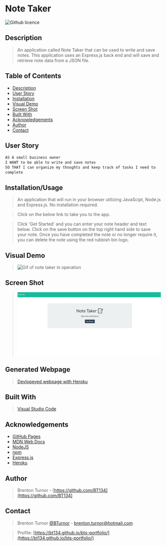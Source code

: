 # Note Taker
![Github licence](http://img.shields.io/badge/license-MIT-blue.svg)
## Description

> An application called Note Taker that can be used to write and save notes. This application uses an Express.js back end and will save and retrieve note data from a JSON file.

 ## Table of Contents 
  - [Description](#description)
  - [User Story](#user-story)
  - [Installation](#installation)
  - [Visual Demo](#visual-presentation)
  - [Screen Shot](#screen-shot)
  - [Built With](#built-with)
  - [Acknowledgements](#acknowledgements)
  - [Author](#author)
  - [Contact](#contact)

## User Story
```
AS A small business owner
I WANT to be able to write and save notes
SO THAT I can organize my thoughts and keep track of tasks I need to complete

```

## Installation/Usage

> An application that will run in your browser utilizing JavaScipt, Node.js and Express.js. No installation required.

>Click on the below link to take you to the app. 



>Click 'Get Started' and you can enter your note header and text below. Click on the save button on the top right hand side to save your note. Once you have completed the note or no longer require it, you can delete the note using the red rubbish bin logo. 

## Visual Demo

><img src=".\assets\images\" alt="Gif of note taker in operation">

## Screen Shot

><img src=".\assets\images\screenshot.JPG" alt="Screenshot of note taker home page">

## Generated Webpage

> [Devlopeyed webpage with Heroku](https://arcane-escarpment-03851.herokuapp.com/) 

## Built With

> [Visual Studio Code](https://code.visualstudio.com/)

## Acknowledgements

* [GitHub Pages](https://pages.github.com)
* [MDN Web Docs](https://developer.mozilla.org/en-US/)
* [NodeJS](https://nodejs.org/en/)
* [npm](https://www.npmjs.com/)
* [Express.js](https://expressjs.com/)
* [Heroku](https://id.heroku.com/login)

## Author

> Brenton Turnor - [https://github.com/BT134](https://github.com/BT134)

## Contact 

> Brenton Turnor [@BTurnor](https://twitter.com/BTurnor) - brenton.turnor@hotmail.com

> Profile: [https://bt134.github.io/bts-portfolio/](https://bt134.github.io/bts-portfolio/)

